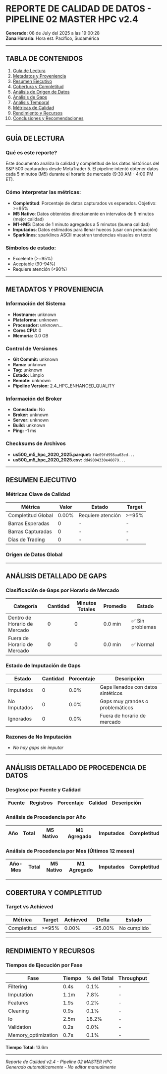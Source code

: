 # REPORTE DE CALIDAD DE DATOS - PIPELINE 02 MASTER HPC v2.4

**Generado:** 08 de July del 2025 a las 19:00:28  
**Zona Horaria:** Hora est. Pacífico, Sudamérica

---

## TABLA DE CONTENIDOS

1. [Guía de Lectura](#guía-de-lectura)
2. [Metadatos y Proveniencia](#metadatos-y-proveniencia)
3. [Resumen Ejecutivo](#resumen-ejecutivo)
4. [Cobertura y Completitud](#cobertura-y-completitud)
5. [Análisis de Origen de Datos](#análisis-de-origen-de-datos)
6. [Análisis de Gaps](#análisis-de-gaps)
7. [Análisis Temporal](#análisis-temporal)
8. [Métricas de Calidad](#métricas-de-calidad)
9. [Rendimiento y Recursos](#rendimiento-y-recursos)
10. [Conclusiones y Recomendaciones](#conclusiones-y-recomendaciones)

---

## GUÍA DE LECTURA

### Qué es este reporte?

Este documento analiza la calidad y completitud de los datos históricos del S&P 500 capturados desde MetaTrader 5. 
El pipeline intentó obtener datos cada 5 minutos (M5) durante el horario de mercado (9:30 AM - 4:00 PM ET).

### Cómo interpretar las métricas:

- **Completitud**: Porcentaje de datos capturados vs esperados. Objetivo: >=95%
- **M5 Nativo**: Datos obtenidos directamente en intervalos de 5 minutos (mejor calidad)
- **M1->M5**: Datos de 1 minuto agregados a 5 minutos (buena calidad)
- **Imputados**: Datos estimados para llenar huecos (usar con precaución)
- **Sparklines**: sparklines ASCII muestran tendencias visuales en texto

### Símbolos de estado:
- Excelente (>=95%)
- Aceptable (90-94%)
- Requiere atención (<90%)

---

## METADATOS Y PROVENIENCIA

### Información del Sistema
- **Hostname:** unknown
- **Plataforma:** unknown
- **Procesador:** unknown...
- **Cores CPU:** 0
- **Memoria:** 0.0 GB

### Control de Versiones
- **Git Commit:** unknown
- **Rama:** unknown
- **Tag:** unknown
- **Estado:** Limpio
- **Remote:** unknown
- **Pipeline Version:** 2.4_HPC_ENHANCED_QUALITY

### Información del Broker
- **Conectado:** No
- **Broker:** unknown
- **Server:** unknown
- **Build:** unknown
- **Ping:** -1 ms

### Checksums de Archivos
- **us500_m5_hpc_2020_2025.parquet:** `f4e09fd998aa63ed...`
- **us500_m5_hpc_2020_2025.csv:** `dd49004330e46079...`

---

## RESUMEN EJECUTIVO

### Métricas Clave de Calidad

| Métrica | Valor | Estado | Target |
|---------|-------|--------|--------|
| Completitud Global | 0.00% | Requiere atención | >=95% |
| Barras Esperadas | 0 | - | - |
| Barras Capturadas | 0 | - | - |
| Días de Trading | 0 | - | - |

### Origen de Datos Global


---

## ANÁLISIS DETALLADO DE GAPS

### Clasificación de Gaps por Horario de Mercado

| Categoría | Cantidad | Minutos Totales | Promedio | Estado |
|-----------|----------|-----------------|----------|--------|
| Dentro de Horario de Mercado | 0 | 0 | 0.0 min | ✅ Sin problemas |
| Fuera de Horario de Mercado | 0 | 0 | 0.0 min | ✅ Normal |

### Estado de Imputación de Gaps

| Estado | Cantidad | Porcentaje | Descripción |
|--------|----------|------------|-------------|
| Imputados | 0 | 0.0% | Gaps llenados con datos sintéticos |
| No Imputados | 0 | 0.0% | Gaps muy grandes o problemáticos |
| Ignorados | 0 | 0.0% | Fuera de horario de mercado |

### Razones de No Imputación

- *No hay gaps sin imputar*


---

## ANÁLISIS DETALLADO DE PROCEDENCIA DE DATOS

### Desglose por Fuente y Calidad

| Fuente | Registros | Porcentaje | Calidad | Descripción |
|--------|-----------|------------|---------|-------------|


### Análisis de Procedencia por Año

| Año | Total | M5 Nativo | M1 Agregado | Imputados | Completitud |
|-----|-------|-----------|-------------|-----------|-------------|


### Análisis de Procedencia por Mes (Últimos 12 meses)

| Año-Mes | Total | M5 Nativo | M1 Agregado | Imputados | Completitud |
|---------|-------|-----------|-------------|-----------|-------------|

---

## COBERTURA Y COMPLETITUD

### Target vs Achieved

| Métrica | Target | Achieved | Delta | Estado |
|---------|--------|----------|-------|--------|
| Completitud | >=95% | 0.00% | -95.00% | No cumplido |

---

## RENDIMIENTO Y RECURSOS

### Tiempos de Ejecución por Fase

| Fase | Tiempo | % del Total | Throughput |
|------|--------|-------------|------------|
| Filtering | 0.4s | 0.1% | - |
| Imputation | 1.1m | 7.8% | - |
| Features | 1.9s | 0.2% | - |
| Cleaning | 0.9s | 0.1% | - |
| Io | 2.5m | 18.2% | - |
| Validation | 0.2s | 0.0% | - |
| Memory_optimization | 0.7s | 0.1% | - |

**Tiempo Total:** 13.6m

---

*Reporte de Calidad v2.4 - Pipeline 02 MASTER HPC*  
*Generado automáticamente - No editar manualmente*
